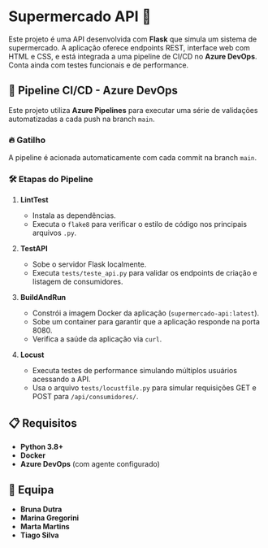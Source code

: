 # Supermercado API 🛒

Este projeto é uma API desenvolvida com **Flask** que simula um sistema de supermercado. A aplicação oferece endpoints REST, interface web com HTML e CSS, e está integrada a uma pipeline de CI/CD no **Azure DevOps**. Conta ainda com testes funcionais e de performance.

## 🚀 Pipeline CI/CD - Azure DevOps

Este projeto utiliza **Azure Pipelines** para executar uma série de validações automatizadas a cada push na branch `main`.

### 🔥 Gatilho

A pipeline é acionada automaticamente com cada commit na branch `main`.

### 🛠️ Etapas do Pipeline

1. **LintTest**  
   - Instala as dependências.  
   - Executa o `flake8` para verificar o estilo de código nos principais arquivos `.py`.

2. **TestAPI**  
   - Sobe o servidor Flask localmente.  
   - Executa `tests/teste_api.py` para validar os endpoints de criação e listagem de consumidores.

3. **BuildAndRun**  
   - Constrói a imagem Docker da aplicação (`supermercado-api:latest`).  
   - Sobe um container para garantir que a aplicação responde na porta 8080.  
   - Verifica a saúde da aplicação via `curl`.

4. **Locust** 
   - Executa testes de performance simulando múltiplos usuários acessando a API.  
   - Usa o arquivo `tests/locustfile.py` para simular requisições GET e POST para `/api/consumidores/`.

## 📋 Requisitos

- **Python 3.8+**
- **Docker**
- **Azure DevOps** (com agente configurado)

## 👥 Equipa

- **Bruna Dutra** 
- **Marina Gregorini** 
- **Marta Martins** 
- **Tiago Silva**

